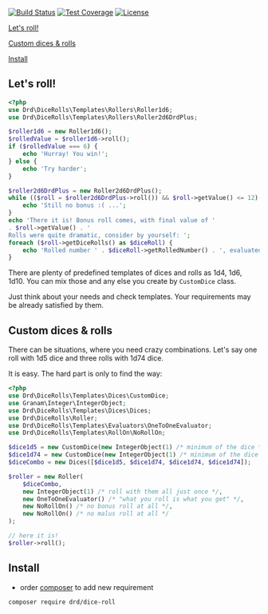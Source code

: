 [![Build Status](https://travis-ci.org/jaroslavtyc/drd-dice-roll.svg?branch=master)](https://travis-ci.org/jaroslavtyc/drd-dice-roll)
[![Test Coverage](https://codeclimate.com/github/jaroslavtyc/drd-dice-roll/badges/coverage.svg)](https://codeclimate.com/github/jaroslavtyc/drd-dice-roll/coverage)
[![License](https://poser.pugx.org/drd/dice-roll/license)](https://packagist.org/packages/drd/dice-roll)

[Let's roll!](#lets-roll)

[Custom dices & rolls](#custom-dices--rolls)

[Install](#install)

## Let's roll!

```php
<?php
use Drd\DiceRolls\Templates\Rollers\Roller1d6;
use Drd\DiceRolls\Templates\Rollers\Roller2d6DrdPlus;

$roller1d6 = new Roller1d6();
$rolledValue = $roller1d6->roll();
if ($rolledValue === 6) {
    echo 'Hurray! You win!';
} else {
    echo 'Try harder';
}

$roller2d6DrdPlus = new Roller2d6DrdPlus();
while (($roll = $roller2d6DrdPlus->roll()) && $roll->getValue() <= 12) {
    echo 'Still no bonus :( ...';
}
echo 'There it is! Bonus roll comes, with final value of '
. $roll->getValue() . '
Rolls were quite dramatic, consider by yourself: ';
foreach ($roll->getDiceRolls() as $diceRoll) {
    echo 'Rolled number ' . $diceRoll->getRolledNumber() . ', evaluated as value ' . $diceRoll->getValue(); 
}
```
There are plenty of predefined templates of dices and rolls as 1d4, 1d6, 1d10.
You can mix those and any else you create by `CustomDice` class.

Just think about your needs and check templates. Your requirements may be already satisfied by them.


## Custom dices & rolls
There can be situations, where you need crazy combinations. Let's say one roll with 1d5 dice and three rolls with 1d74 dice.

It is easy. The hard part is only to find the way:
```php
<?php
use Drd\DiceRolls\Templates\Dices\CustomDice;
use Granam\Integer\IntegerObject;
use Drd\DiceRolls\Templates\Dices\Dices;
use Drd\DiceRolls\Roller;
use Drd\DiceRolls\Templates\Evaluators\OneToOneEvaluator;
use Drd\DiceRolls\Templates\RollOn\NoRollOn;

$dice1d5 = new CustomDice(new IntegerObject(1) /* minimum of the dice */, new IntegerObject(5) /* maximum of the dice */);
$dice1d74 = new CustomDice(new IntegerObject(1) /* minimum of the dice */, new IntegerObject(74) /* maximum of the dice */);
$diceCombo = new Dices([$dice1d5, $dice1d74, $dice1d74, $dice1d74]);

$roller = new Roller(
    $diceCombo,
    new IntegerObject(1) /* roll with them all just once */,
    new OneToOneEvaluator() /* "what you roll is what you get" */,
    new NoRollOn() /* no bonus roll at all */,
    new NoRollOn() /* no malus roll at all */
);

// here it is!
$roller->roll();

```

## Install
- order [composer](https://getcomposer.org/download/) to add new requirement
```
composer require drd/dice-roll
```
